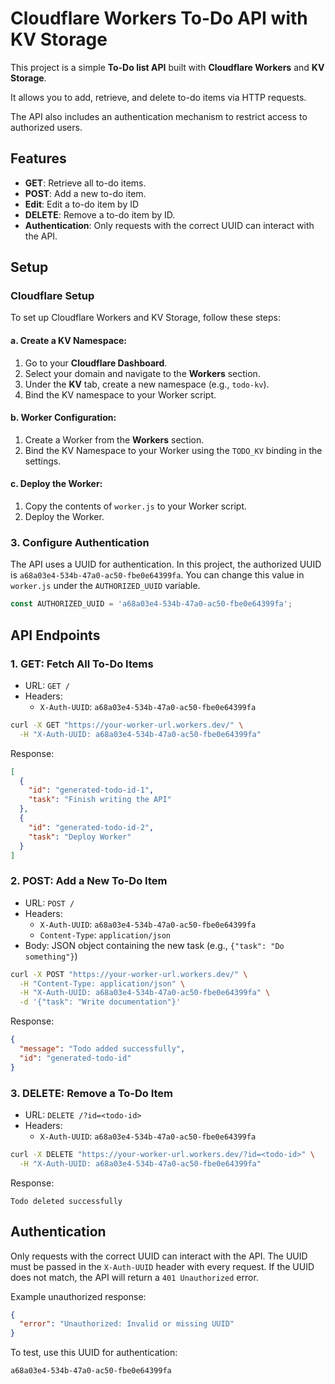 
# Cloudflare Workers To-Do API with KV Storage

This project is a simple **To-Do list API** built with **Cloudflare Workers** and **KV Storage**.

It allows you to add, retrieve, and delete to-do items via HTTP requests.

The API also includes an authentication mechanism to restrict access to authorized users.

## Features
- **GET**: Retrieve all to-do items.
- **POST**: Add a new to-do item.
- **Edit**: Edit a to-do item by ID
- **DELETE**: Remove a to-do item by ID.
- **Authentication**: Only requests with the correct UUID can interact with the API.

## Setup

### Cloudflare Setup
To set up Cloudflare Workers and KV Storage, follow these steps:

#### a. Create a KV Namespace:
1. Go to your **Cloudflare Dashboard**.
2. Select your domain and navigate to the **Workers** section.
3. Under the **KV** tab, create a new namespace (e.g., `todo-kv`).
4. Bind the KV namespace to your Worker script.

#### b. Worker Configuration:
1. Create a Worker from the **Workers** section.
2. Bind the KV Namespace to your Worker using the `TODO_KV` binding in the settings.

#### c. Deploy the Worker:
1. Copy the contents of `worker.js` to your Worker script.
2. Deploy the Worker.

### 3. Configure Authentication
The API uses a UUID for authentication. In this project, the authorized UUID is `a68a03e4-534b-47a0-ac50-fbe0e64399fa`. You can change this value in `worker.js` under the `AUTHORIZED_UUID` variable.

```javascript
const AUTHORIZED_UUID = 'a68a03e4-534b-47a0-ac50-fbe0e64399fa';
```

## API Endpoints

### 1. **GET**: Fetch All To-Do Items
- URL: `GET /`
- Headers: 
  - `X-Auth-UUID`: `a68a03e4-534b-47a0-ac50-fbe0e64399fa`

```bash
curl -X GET "https://your-worker-url.workers.dev/" \
  -H "X-Auth-UUID: a68a03e4-534b-47a0-ac50-fbe0e64399fa"
```

Response:
```json
[
  {
    "id": "generated-todo-id-1",
    "task": "Finish writing the API"
  },
  {
    "id": "generated-todo-id-2",
    "task": "Deploy Worker"
  }
]
```

### 2. **POST**: Add a New To-Do Item
- URL: `POST /`
- Headers: 
  - `X-Auth-UUID`: `a68a03e4-534b-47a0-ac50-fbe0e64399fa`
  - `Content-Type`: `application/json`
- Body: JSON object containing the new task (e.g., `{"task": "Do something"}`)

```bash
curl -X POST "https://your-worker-url.workers.dev/" \
  -H "Content-Type: application/json" \
  -H "X-Auth-UUID: a68a03e4-534b-47a0-ac50-fbe0e64399fa" \
  -d '{"task": "Write documentation"}'
```

Response:
```json
{
  "message": "Todo added successfully",
  "id": "generated-todo-id"
}
```

### 3. **DELETE**: Remove a To-Do Item
- URL: `DELETE /?id=<todo-id>`
- Headers: 
  - `X-Auth-UUID`: `a68a03e4-534b-47a0-ac50-fbe0e64399fa`

```bash
curl -X DELETE "https://your-worker-url.workers.dev/?id=<todo-id>" \
  -H "X-Auth-UUID: a68a03e4-534b-47a0-ac50-fbe0e64399fa"
```

Response:
```text
Todo deleted successfully
```

## Authentication
Only requests with the correct UUID can interact with the API. The UUID must be passed in the `X-Auth-UUID` header with every request. If the UUID does not match, the API will return a `401 Unauthorized` error.

Example unauthorized response:
```json
{
  "error": "Unauthorized: Invalid or missing UUID"
}
```

To test, use this UUID for authentication:
```
a68a03e4-534b-47a0-ac50-fbe0e64399fa
```
